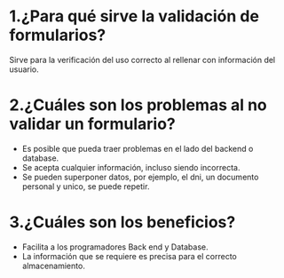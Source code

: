 # 1.¿Para qué sirve la validación de formularios?

Sirve para la verificación del uso correcto al rellenar con información del usuario.

# 2.¿Cuáles son los problemas al no validar un formulario?

- Es posible que pueda traer problemas en el lado del backend o database.
- Se acepta cualquier información, incluso siendo incorrecta.
- Se pueden superponer datos, por ejemplo, el dni, un documento personal y unico, se puede repetir.

# 3.¿Cuáles son los beneficios?

- Facilita a los programadores Back end y Database.
- La información que se requiere es precisa para el correcto almacenamiento.